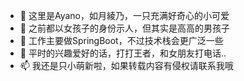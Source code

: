 - 👋 这里是Ayano，如月綾乃，一只充满好奇心的小可爱
- 👀 之前都以女孩子的身份示人，但其实是高高的男孩子
- 🌱 工作主要做SpringBoot，不过技术栈会更广泛一些
- 💞️ 平时的兴趣爱好的话，打打王者，和女朋友打电话..
- 📫 我还是只小萌新啦，如果转载内容有侵权请联系我哦

<!---
AAAAyano206/AAAAyano206 is a ✨ special ✨ repository because its `README.md` (this file) appears on your GitHub profile.
You can click the Preview link to take a look at your changes.
--->
